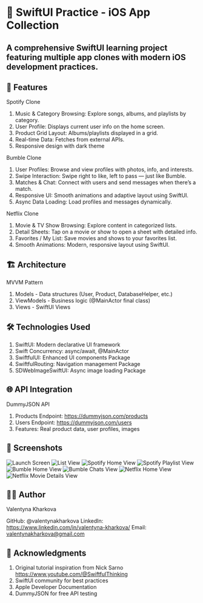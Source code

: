 # 📱 SwiftUI Practice - iOS App Collection

## A comprehensive SwiftUI learning project featuring multiple app clones with modern iOS development practices.

## 🌟 Features

Spotify Clone

1. Music & Category Browsing: Explore songs, albums, and playlists by category.
2. User Profile: Displays current user info on the home screen.
3. Product Grid Layout: Albums/playlists displayed in a grid.
4. Real-time Data: Fetches from external APIs.
5. Responsive design with dark theme

Bumble Clone 

1. User Profiles: Browse and view profiles with photos, info, and interests.
2. Swipe Interaction: Swipe right to like, left to pass — just like Bumble.
3. Matches & Chat: Connect with users and send messages when there’s a match.
4. Responsive UI: Smooth animations and adaptive layout using SwiftUI.
5. Async Data Loading: Load profiles and messages dynamically.

Netflix Clone

1. Movie & TV Show Browsing: Explore content in categorized lists.
2. Detail Sheets: Tap on a movie or show to open a sheet with detailed info.
3. Favorites / My List: Save movies and shows to your favorites list.
4. Smooth Animations: Modern, responsive layout using SwiftUI.

## 🏗️ Architecture

MVVM Pattern

1. Models - Data structures (User, Product, DatabaseHelper, etc.)
2. ViewModels - Business logic (@MainActor final class)  
3. Views - SwiftUI Views

## 🛠️ Technologies Used

1. SwiftUI: Modern declarative UI framework
2. Swift Concurrency: async/await, @MainActor
3. SwiftfulUI: Enhanced UI components Package
4. SwiftfulRouting: Navigation management Package
5. SDWebImageSwiftUI: Async image loading Package

##  🌐 API Integration

DummyJSON API

1. Products Endpoint: https://dummyjson.com/products
2. Users Endpoint: https://dummyjson.com/users
3. Features: Real product data, user profiles, images

## 📸 Screenshots

![Launch Screen](Assets/README/launch-screen.png)
![List View](Assets/README/list-view.png)
![Spotify Home View](Assets/README/spotify-home-view.png)
![Spotify Playlist View](Assets/README/spotify-playlist-view.png)
![Bumble Home View](Assets/README/bumble-home-view.png)
![Bumble Chats View](Assets/README/bumble-chats-view.png)
![Netflix Home View](Assets/README/netflix-home-view.png)
![Netflix Movie Details View](Assets/README/netflix-movie-details-view.png)


## 👨‍💻 Author
Valentyna Kharkova

GitHub: @valentynakharkova
LinkedIn: https://www.linkedin.com/in/valentyna-kharkova/
Email: valentynakharkova@gmail.com

## 🙏 Acknowledgments

1. Original tutorial inspiration from Nick Sarno https://www.youtube.com/@SwiftfulThinking
2. SwiftUI community for best practices
3. Apple Developer Documentation
4. DummyJSON for free API testing
